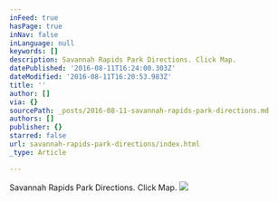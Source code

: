 ```yaml
---
inFeed: true
hasPage: true
inNav: false
inLanguage: null
keywords: []
description: Savannah Rapids Park Directions. Click Map.
datePublished: '2016-08-11T16:24:00.303Z'
dateModified: '2016-08-11T16:20:53.983Z'
title: ''
author: []
via: {}
sourcePath: _posts/2016-08-11-savannah-rapids-park-directions.md
authors: []
publisher: {}
starred: false
url: savannah-rapids-park-directions/index.html
_type: Article

---
```

Savannah Rapids Park Directions. Click Map.
![](https://the-grid-user-content.s3-us-west-2.amazonaws.com/5f0dfd3d-45d3-4cd3-8032-6db7791e977f.png)
